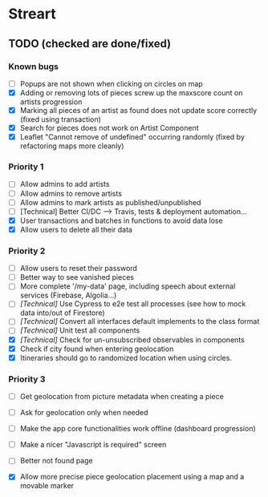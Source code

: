 # Streart



## TODO (checked are done/fixed)
### Known bugs 
- [ ] Popups are not shown when clicking on circles on map
- [x] Adding or removing lots of pieces screw up the maxscore count on artists progression
- [x] Marking all pieces of an artist as found does not update score correctly (fixed using transaction)
- [X] Search for pieces does not work on Artist Component
- [x] Leaflet "Cannot remove of undefined" occurring randomly (fixed by refactoring maps more cleanly)

### Priority 1
- [ ] Allow admins to add artists
- [ ] Allow admins to remove artists
- [ ] Allow admins to mark artists as published/unpublished
- [ ] [Technical] Better CI/DC --> Travis, tests & deployment automation...
- [x] User transactions and batches in functions to avoid data lose
- [x] Allow users to delete all their data

### Priority 2
- [ ] Allow users to reset their password
- [ ] Better way to see vanished pieces
- [ ] More complete '/my-data' page, including speech about external services (Firebase, Algolia...)
- [ ] *[Technical]* Use Cypress to e2e test all processes (see how to mock data into/out of Firestore)
- [ ] *[Technical]* Convert all interfaces default implements to the class format
- [ ] *[Technical]* Unit test all components 
- [x] *[Technical]* Check for un-unsubscribed observables in components
- [x] Check if city found when entering geolocation
- [x] Itineraries should go to randomized location when using circles.

### Priority 3
- [ ] Get geolocation from picture metadata when creating a piece
- [ ] Ask for geolocation only when needed
- [ ] Make the app core functionalities work offline (dashboard progression)
- [ ] Make a nicer "Javascript is required" screen
- [ ] Better not found page
- [x] Allow more precise piece geolocation placement using a map and a movable marker


